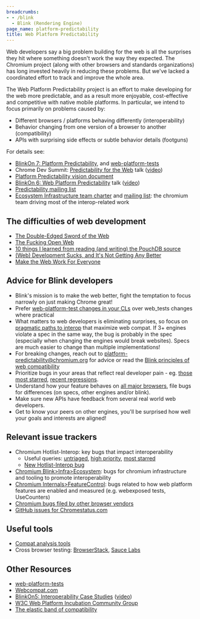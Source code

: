 ```yaml
---
breadcrumbs:
- - /blink
  - Blink (Rendering Engine)
page_name: platform-predictability
title: Web Platform Predictability
---
```


Web developers say a big problem building for the web is all the surprises they
hit where something doesn't work the way they expected. The Chromium project
(along with other browsers and standards organizations) has long invested
heavily in reducing these problems. But we've lacked a coordinated effort to
track and improve the whole area.

The Web Platform Predictability project is an effort to make developing for the
web more predictable, and as a result more enjoyable, cost-effective and
competitive with native mobile platforms. In particular, we intend to focus
primarily on problems caused by:

*   Different browsers / platforms behaving differently
            (interoperability)
*   Behavior changing from one version of a browser to another
            (compatibility)
*   APIs with surprising side effects or subtle behavior details
            (footguns)

For details see:

*   [BlinkOn 7: Platform
            Predictability](https://docs.google.com/presentation/d/1pfu-wAxbkVN41Zgg9P3ln9tJB9AwKh9T3btyWvd17Rk/edit),
            and
            [web-platform-tests](https://docs.google.com/presentation/d/1s2Dick89wvJsuNJb4ia3pPt84NtMv8rZr0E_GFXJLrk/edit#slide=id.p)
*   Chrome Dev Summit: [Predictability for the
            Web](http://www.slideshare.net/robnyman/predictability-for-the-web/)
            talk ([video](https://youtu.be/meAl-s77DuA))
*   [Platform Predictability vision
            document](https://drive.google.com/open)
*   [BlinkOn 6: Web Platform
            Predictability](https://docs.google.com/presentation/d/1umK4QkfCvzicHVJKLNo2yDRyWSqQEamavW9QVFmugNY/edit)
            talk ([video](https://www.youtube.com/watch))
*   [Predictability mailing
            list](https://groups.google.com/a/chromium.org/forum/#!forum/platform-predictability)
*   [Ecosystem Infrastructure team
            charter](https://docs.google.com/document/d/1MgcisuMnvh3z6QNIjDSvRbt4uoNtmI_cljcQkGXzNQ8/edit)
            and [mailing
            list](https://groups.google.com/a/chromium.org/forum/#!forum/ecosystem-infra):
            the chromium team driving most of the interop-related work

## The difficulties of web development

*   [The Double-Edged Sword of the
            Web](https://ponyfoo.com/articles/double-edged-sword-web)
*   [The Fucking Open
            Web](https://hueniverse.com/2016/06/08/the-fucking-open-web/)
*   [10 things I learned from reading (and writing) the PouchDB
            source](https://pouchdb.com/2014/10/26/10-things-i-learned-from-reading-and-writing-the-pouchdb-source.html)
*   [(Web) Development Sucks, and It's Not Getting Any
            Better](http://blog.dantup.com/2014/05/web-development-sucks-and-its-not-getting-any-better/)
*   [Make the Web Work For
            Everyone](https://hacks.mozilla.org/2016/07/make-the-web-work-for-everyone/)

## Advice for Blink developers

*   Blink's mission is to make the web better, fight the temptation to
            focus narrowly on just making Chrome great!
*   Prefer [web-platform-test changes in your
            CLs](https://chromium.googlesource.com/chromium/src/+/master/docs/testing/web_platform_tests.md)
            over web_tests changes where practical
*   What matters to web developers is eliminating surprises, so focus on
            [pragmatic paths to
            interop](https://docs.google.com/document/d/1LSuLWJDP02rlC9bOlidL6DzBV5kSkV5bW5Pled8HGC8/edit)
            that maximize web compat. If 3+ engines violate a spec in the same
            way, the bug is probably in the spec (especially when changing the
            engines would break websites). Specs are much easier to change than
            multiple implementations!
*   For breaking changes, reach out to
            platform-predictability@chromium.org for advice or read the [Blink
            principles of web compatibility](https://bit.ly/blink-compat)
*   Prioritize bugs in your areas that reflect real developer pain - eg.
            [those most
            starred](https://bugs.chromium.org/p/chromium/issues/list), [recent
            regressions](https://bugs.chromium.org/p/chromium/issues/list).
*   Understand how your feature behaves on [all major
            browsers](https://browserstack.com/), file bugs for differences (on
            specs, other engines and/or blink).
*   Make sure new APIs have feedback from several real world web
            developers.
*   Get to know your peers on other engines, you'll be surprised how
            well your goals and interests are aligned!

## Relevant issue trackers

*   Chromium Hotlist-Interop: key bugs that impact interoperability
    *   Useful queries:
                [untriaged](https://bugs.chromium.org/p/chromium/issues/list),
                [high
                priority](https://bugs.chromium.org/p/chromium/issues/list),
                [most starred](https://bugs.chromium.org/p/chromium/issues/list)
    *   [New Hotlist-Interop
                bug](https://bugs.chromium.org/p/chromium/issues/entry)
*   [Chromium
            Blink&gt;Infra&gt;Ecosystem](https://bugs.chromium.org/p/chromium/issues/list):
            bugs for chromium infrastructure and tooling to promote
            interoperability
*   [Chromium
            Internals&gt;FeatureControl](https://bugs.chromium.org/p/chromium/issues/list):
            bugs related to how web platform features are enabled and measured
            (e.g. webexposed tests, UseCounters)
*   [Chromium bugs filed by other browser
            vendors](https://bugs.chromium.org/p/chromium/issues/list)
*   [GitHub issues for
            Chromestatus.com](https://github.com/GoogleChrome/chromium-dashboard/issues)

## Useful tools

*   [Compat analysis tools](/blink/platform-predictability/compat-tools)
*   Cross browser testing: [BrowserStack](https://www.browserstack.com),
            [Sauce Labs](https://saucelabs.com/)

## Other Resources

*   [web-platform-tests](https://github.com/w3c/web-platform-tests/)
*   [Webcompat.com](http://webcompat.com/)
*   [BlinkOn5: Interoperability Case
            Studies](https://docs.google.com/presentation/d/1pOZ8ppcxEsJ6N8KfnfrI0EXwPEvHwg3BHyxzXXw8lRE)
            ([video](https://www.youtube.com/watch))
*   [W3C Web Platform Incubation Community
            Group](https://www.w3.org/community/wicg/)
*   [The elastic band of
            compatibility](https://plus.google.com/+AlexKomoroske/posts/WNvcmeTFhzx)